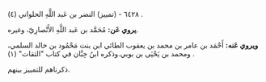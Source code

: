 ٦٤٢٨ - (تمييز) النضر بن عَبد اللَّهِ الحلواني (٤) .

**يروي عَن:** مُحَمَّد بن عَبد اللَّهِ الأَنْصارِيّ، وغيره.

**ويروي عَنه:** أَحْمَد بن عامر بن محمد بن يعقوب الطائي ابن بنت مَحْمُود بن خالد السلمي، ومحمد بن يَحْيَى بن بوبي.وذكره ابنُ حِبَّان في كتاب "الثقات" (١) .

ذكرناهم للتمييز بينهم.